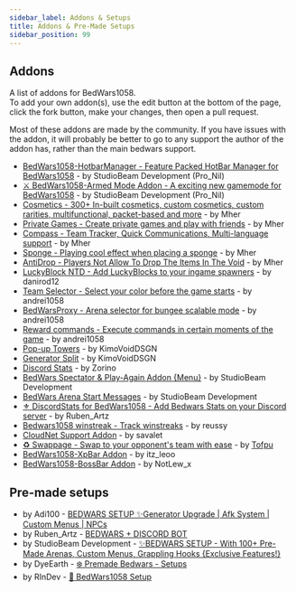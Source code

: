 ```yaml
---
sidebar_label: Addons & Setups
title: Addons & Pre-Made Setups
sidebar_position: 99
---
```


## Addons

A list of addons for BedWars1058. <br/>
To add your own addon(s), use the edit button at the bottom of the page, click the fork button, make your changes, then open a pull request.

Most of these addons are made by the community.
If you have issues with the addon, it will probably be better to go to any support the author of the addon has, rather than the main bedwars support.

- [BedWars1058-HotbarManager - Feature Packed HotBar Manager for BedWars1058](https://polymart.org/resource/2183) - by StudioBeam Development (Pro_Nil)
- [⚔️ BedWars1058-Armed Mode Addon - A exciting new gamemode for BedWars1058](https://polymart.org/resource/2394) - by StudioBeam Development (Pro_Nil)
- [Cosmetics - 300+ In-built cosmetics, custom cosmetics, custom rarities, multifunctional, packet-based and more](https://polymart.org/resource/1619) - by Mher
- [Private Games - Create private games and play with friends](https://polymart.org/resource/1620) - by Mher
- [Compass - Team Tracker, Quick Communications, Multi-language support](https://www.spigotmc.org/resources/91537/) - by Mher
- [Sponge - Playing cool effect when placing a sponge](https://www.spigotmc.org/resources/93540/) - by Mher
- [AntiDrop - Players Not Allow To Drop The Items In The Void](https://www.spigotmc.org/resources/86391/) - by Mher
- [LuckyBlock NTD - Add LuckyBlocks to your ingame spawners](https://www.spigotmc.org/resources/94872/) - by danirod12
- [Team Selector - Select your color before the game starts](https://www.spigotmc.org/resources/60438/) - by andrei1058
- [BedWarsProxy - Arena selector for bungee scalable mode](https://www.spigotmc.org/resources/66642/) - by andrei1058
- [Reward commands - Execute commands in certain moments of the game](https://www.spigotmc.org/resources/55381/) - by andrei1058
- [Pop-up Towers](https://www.spigotmc.org/resources/83661/) - by KimoVoidDSGN
- [Generator Split](https://www.spigotmc.org/resources/83883/) - by KimoVoidDSGN
- [Discord Stats](https://www.mc-market.org/resources/20403/) - by Zorino
- [BedWars Spectator & Play-Again Addon {Menu}](https://polymart.org/resource/bw1058-spectator-options-free.1937) - by StudioBeam Development
- [BedWars Arena Start Messages](https://polymart.org/resource/bedwars1058-arena-start-message.1880) - by StudioBeam Development
- [⚜️ DiscordStats for BedWars1058 - Add Bedwars Stats on your Discord server](https://www.spigotmc.org/resources/%E2%9A%9C%EF%B8%8F-discordstats-for-bedwars1058-win-streak-support-for-discordsrv-1-8-8-1-18.99183/) - by Ruben_Artz
- [Bedwars1058 winstreak - Track winstreaks](https://www.spigotmc.org/resources/bedwars1058-winstreak-addon-sqlite-mysql.97509/) - by reussy
- [CloudNet Support Addon](https://www.spigotmc.org/resources/bedwars1058-cloudnet-addon.100041/) - by savalet
- [♻️ Swappage - Swap to your opponent's team with ease](https://www.spigotmc.org/resources/swappage-bedwars1058-addon.102551/) - by [Tofpu](https://github.com/Tofpu)
- [BedWars1058-XpBar Addon](https://polymart.org/resource/bedwars1058-xpbar-addon.2743) - by itz_leoo
- [BedWars1058-BossBar Addon](https://polymart.org/resource/bedwars1058-bossbar.2881) - by NotLew_x

## Pre-made setups

- by Adi100 - [BEDWARS SETUP ✨Generator Upgrade | Afk System | Custom Menus | NPCs](https://www.mc-market.org/resources/12378/?__cf_chl_jschl_tk__=pmd_zUe1xjS2ei0EP72mxwcz.hbPaDehkT0pn1EYURI9QEk-1635185029-0-gqNtZGzNAnujcnBszQj9)
- by Ruben_Artz - [BEDWARS + DISCORD BOT](https://polymart.org/resource/bedwars-discord-bot-setup.544)
- by StudioBeam Development - [✨BEDWARS SETUP - With 100+ Pre-Made Arenas, Custom Menus, Grappling Hooks {Exclusive Features!}](https://polymart.org/resource/bedwars-setup-studiobeam-dev.1968)
- by DyeEarth - [❄️ Premade Bedwars - Setups](https://polymart.org/resource/premade-bedwars-setups.1679)
- by RInDev - [🎁 BedWars1058 Setup ](https://polymart.org/resource/bedwars1058-setup-free.2748)
